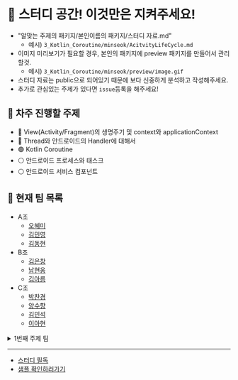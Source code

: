 # 📢 스터디 공간! 이것만은 지켜주세요!

- "알맞는 주제의 패키지/본인이름의 패키지/스터디 자료.md"
  - 예시) `3_Kotlin_Coroutine/minseok/AcitvityLifeCycle.md`
- 이미지 미리보기가 필요할 경우, 본인의 패키지에 preview 패키지를 만들어서 관리할것.
  - 예시) `3_Kotlin_Coroutine/minseok/preview/image.gif`
- 스터디 자료는 public으로 되어있기 때문에 보다 신중하게 분석하고 작성해주세요.
- 추가로 관심있는 주제가 있다면 `issue`등록을 해주세요!

## 📰 차주 진행할 주제

- 🔴 View(Activity/Fragment)의 생명주기 및 context와 applicationContext
- 🔴 Thread와 안드로이드의 Handler에 대해서
- 🟢 Kotlin Coroutine
- ⚪ 안드로이드 프로세스와 태스크
- ⚪ 안드로이드 서비스 컴포넌트

## 🤝 현재 팀 목록
- A조
  - [오혜미](https://github.com/HyemiOh/Study)
  - [김민영](https://github.com/MYKIM95/Study)
  - [김동현](https://github.com/net772/Study)
- B조
  - [김은창](https://github.com/eunchang233/Study)
  - [남현웅](https://github.com/Namhyunwoong/Study)
  - [김아름](https://github.com/ann1909/Study)
- C조
  - [박찬경](https://github.com/userlife/Study)
  - [양수향](https://github.com/ysgy1121/Study-1)
  - [김민석](https://github.com/sun5066/Study-1)
  - [이아현](https://github.com/Ahhyeon-Lee/Study)
  

<details>
<summary>1번째 주제 팀</summary>
<div markdown="1">

- A조
  - [오혜미](https://github.com/Yeoboya-Android-Study/Study/tree/main/1_Activity_Fragment_LifeCycle_And_Context/hyemi)
  - [이아현](https://github.com/Yeoboya-Android-Study/Study/tree/main/1_Activity_Fragment_LifeCycle_And_Context/ahhyeon)
  - [김민영](https://github.com/Yeoboya-Android-Study/Study/tree/main/1_Activity_Fragment_LifeCycle_And_Context/minyoung)
- B조
  - [김은창](https://github.com/Yeoboya-Android-Study/Study/tree/main/1_Activity_Fragment_LifeCycle_And_Context/eunchang)
  - [김아름](https://github.com/Yeoboya-Android-Study/Study/tree/main/1_Activity_Fragment_LifeCycle_And_Context/areum)
  - [김동현](https://github.com/Yeoboya-Android-Study/Study/tree/main/1_Activity_Fragment_LifeCycle_And_Context/donghyun)
- C조
  - [박찬경](https://github.com/Yeoboya-Android-Study/Study/tree/main/1_Activity_Fragment_LifeCycle_And_Context/chankyung/LifecycleTester)
  - [양수향](https://github.com/Yeoboya-Android-Study/Study/tree/main/1_Activity_Fragment_LifeCycle_And_Context/soohyang)
  - [김민석](https://github.com/Yeoboya-Android-Study/Study/tree/main/1_Activity_Fragment_LifeCycle_And_Context/minseok)
  - [남현웅](https://github.com/Yeoboya-Android-Study/Study/tree/main/1_Activity_Fragment_LifeCycle_And_Context/hyunwoong)


</div>
</details>

---

- [스터디 필독](https://github.com/Yeoboya-Android-Study/Study/wiki)
- [샘플 확인하러가기](https://github.com/Yeoboya-Android-Study/Study/wiki/Sample)

